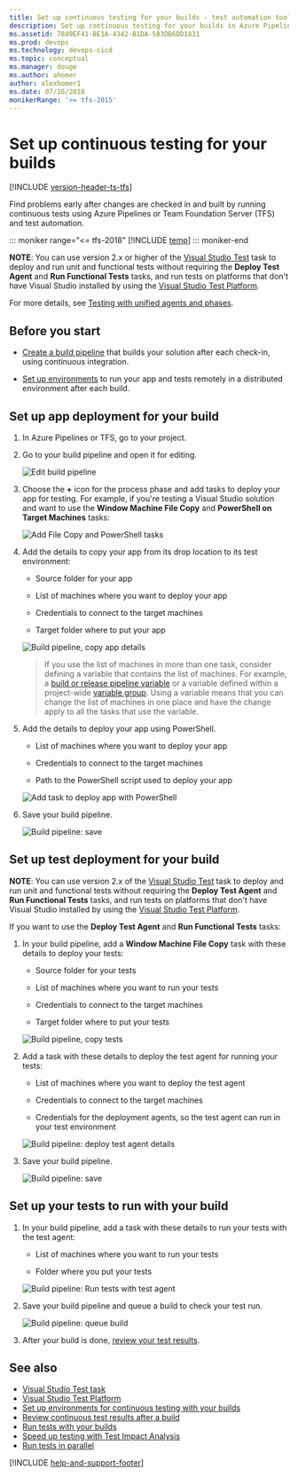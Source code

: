 ```yaml
---
title: Set up continuous testing for your builds - test automation tools
description: Set up continuous testing for your builds in Azure Pipelines and Team Foundation Server (TFS) with a build or release pipeline 
ms.assetid: 7849EF41-BE1A-4342-B1DA-583DB6DD1831
ms.prod: devops
ms.technology: devops-cicd
ms.topic: conceptual 
ms.manager: douge
ms.author: ahomer
author: alexhomer1
ms.date: 07/16/2018
monikerRange: '>= tfs-2015'
---
```


# Set up continuous testing for your builds

[!INCLUDE [version-header-ts-tfs](_shared/version-header-ts-tfs.md)]

Find problems early after changes are checked in and built by running continuous tests using Azure Pipelines or Team Foundation Server (TFS) and test automation.

::: moniker range="<= tfs-2018"
[!INCLUDE [temp](../_shared/concept-rename-note.md)]
::: moniker-end

**NOTE**: You can use version 2.x or higher of the [Visual Studio Test](https://github.com/Microsoft/vsts-tasks/blob/master/Tasks/VsTestV2/README.md) task to deploy and run
unit and functional tests without requiring the **Deploy Test Agent** and **Run Functional Tests** tasks,
and run tests on platforms that don't have Visual Studio installed by using the 
[Visual Studio Test Platform](https://blogs.msdn.microsoft.com/devops/2016/07/25/evolving-the-visual-studio-test-platform-part-1/).

For more details, see [Testing with unified agents and phases](test-with-unified-agent-and-phases.md).

## Before you start

* [Create a build pipeline](../../pipelines/overview.md) that builds your solution after each check-in, using continuous integration.

* [Set up environments](set-up-continuous-test-environments-builds.md) to run your app and tests remotely in a distributed environment after each build.

## Set up app deployment for your build

1. In Azure Pipelines or TFS, go to your project.

2. Go to your build pipeline and open it for editing.

   ![Edit build pipeline](_img/edit-build-definition.png)
   
3. Choose the **+** icon for the process phase and add tasks to deploy your app for testing. For example, if you're testing a Visual Studio solution
   and want to use the **Window Machine File Copy** and **PowerShell on Target Machines** tasks:

   ![Add File Copy and PowerShell tasks](_img/set-up-continuous-testing-builds/add-file-copy-powershell-steps.png)

4. Add the details to copy your app from its drop location to its test environment:

   * Source folder for your app

   * List of machines where you want to deploy your app

   * Credentials to connect to the target machines

   * Target folder where to put your app

   ![Build pipeline, copy app details](_img/set-up-continuous-testing-builds/copy-app-test-environment.png)

   > If you use the list of machines in more than one task, consider defining
   a variable that contains the list of machines. For example, a
   [build or release pipeline variable](../../pipelines/release/variables.md)
   or a variable defined within a project-wide 
   [variable group](../../pipelines/library/variable-groups.md).
   Using a variable means that you can change the list of machines in one place
   and have the change apply to all the tasks that use the variable.

5. Add the details to deploy your app using PowerShell.

   * List of machines where you want to deploy your app

   * Credentials to connect to the target machines  

   * Path to the PowerShell script used to deploy your app

   ![Add task to deploy app with PowerShell](_img/set-up-continuous-testing-builds/run-powershell-details.png)

6. Save your build pipeline.

   ![Build pipeline: save](_img/set-up-continuous-testing-builds/save-build-definition.png)

## Set up test deployment for your build

**NOTE**: You can use version 2.x of the [Visual Studio Test](https://github.com/Microsoft/vsts-tasks/blob/master/Tasks/VsTestV2/README.md) task to deploy and run
unit and functional tests without requiring the **Deploy Test Agent** and **Run Functional Tests** tasks,
and run tests on platforms that don't have Visual Studio installed by using the 
[Visual Studio Test Platform](https://blogs.msdn.microsoft.com/devops/2016/07/25/evolving-the-visual-studio-test-platform-part-1/).

If you want to use the **Deploy Test Agent** and **Run Functional Tests** tasks:

1. In your build pipeline, add a **Window Machine File Copy** task with these details to deploy your tests:

   * Source folder for your tests

   * List of machines where you want to run your tests

   * Credentials to connect to the target machines  

   * Target folder where to put your tests

   ![Build pipeline, copy tests](_img/set-up-continuous-testing-builds/copy-tests.png)

1. Add a task with these details to deploy the test agent for running your tests:

   * List of machines where you want to deploy the test agent

   * Credentials to connect to the target machines  

   * Credentials for the deployment agents, so the test agent can run in your test environment

   ![Build pipeline: deploy test agent details](_img/set-up-continuous-testing-builds/deploy-test-agent.png)

1. Save your build pipeline.

   ![Build pipeline: save](_img/set-up-continuous-testing-builds/save-build-definition.png)

## Set up your tests to run with your build

1. In your build pipeline, add a task with these details to run your tests with the test agent:

   * List of machines where you want to run your tests

   * Folder where you put your tests

   ![Build pipeline: Run tests with test agent](_img/set-up-continuous-testing-builds/run-tests-with-test-agent.png)

1. Save your build pipeline and queue a build to check your test run.

   ![Build pipeline: queue build](_img/queue-build.png)

1. After your build is done, [review your test results](review-continuous-test-results-after-build.md).

## See also

* [Visual Studio Test task](https://github.com/Microsoft/vsts-tasks/blob/master/Tasks/VsTestV2/README.md)
* [Visual Studio Test Platform](https://blogs.msdn.microsoft.com/devops/2016/07/25/evolving-the-visual-studio-test-platform-part-1/)
* [Set up environments for continuous testing with your builds](set-up-continuous-test-environments-builds.md)
* [Review continuous test results after a build](review-continuous-test-results-after-build.md)
* [Run tests with your builds](getting-started-with-continuous-testing.md)
* [Speed up testing with Test Impact Analysis](test-impact-analysis.md)
* [Run tests in parallel](run-tests-in-parallel.md)

[!INCLUDE [help-and-support-footer](_shared/help-and-support-footer.md)] 
